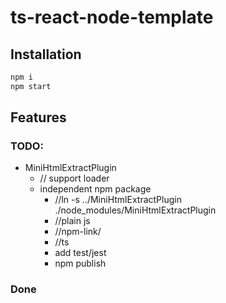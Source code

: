# ts-react-node-template

## Installation

```bash
npm i
npm start
```

## Features

### TODO:

- MiniHtmlExtractPlugin
  - // support loader
  - independent npm package
    - //ln -s ../MiniHtmlExtractPlugin ./node_modules/MiniHtmlExtractPlugin
    - //plain js
    - //npm-link/
    - //ts
    - add test/jest
    - npm publish

### Done
